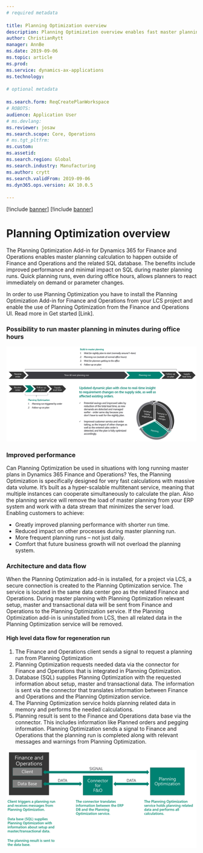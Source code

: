 ```yaml
---
# required metadata

title: Planning Optimization overview
description: Planning Optimization overview enables fast master planning.
author: ChristianRytt
manager: AnnBe
ms.date: 2019-09-06
ms.topic: article
ms.prod: 
ms.service: dynamics-ax-applications
ms.technology: 

# optional metadata

ms.search.form: ReqCreatePlanWorkspace
# ROBOTS: 
audience: Application User
# ms.devlang: 
ms.reviewer: josaw
ms.search.scope: Core, Operations
# ms.tgt_pltfrm: 
ms.custom: 
ms.assetid: 
ms.search.region: Global
ms.search.industry: Manufacturing
ms.author: crytt
ms.search.validFrom: 2019-09-06
ms.dyn365.ops.version: AX 10.0.5

---
```


[!include [banner](../../includes/banner.md)]
[!include [banner](../../includes/preview-banner.md)]

# Planning Optimization overview

The Planning Optimization Add-in for Dynamics 365 for Finance and Operations enables master planning calculation to happen outside of Finance and Operations and the related SQL database. The benefits include improved performance and minimal impact on SQL during master planning runs. Quick planning runs, even during office hours, allows planners to react immediately on demand or parameter changes.

In order to use Planning Optimization you have to install the Planning Optimization Add-in for Finance and Operations from your LCS project and enable the use of Planning Optimization from the Finance and Operations UI. Read more in Get started [Link].

### Possibility to run master planning in minutes during office hours

![Data model for products](media/PlanningOptimization1.png)

### Improved performance

Can Planning Optimization be used in situations with long running master plans in Dynamics 365 Finance and Operations? 
Yes, the Planning Optimization is specifically designed for very fast calculations with massive data volume. It’s built as a hyper-scalable multitenant service, meaning that multiple instances can cooperate simultaneously to calculate the plan. Also the planning service will remove the load of master planning from your ERP system and work with a data stream that minimizes the server load. 
Enabling customers to achieve:
- Greatly improved planning performance with shorter run time.
- Reduced impact on other processes during master planning run. 
- More frequent planning runs – not just daily.
- Comfort that future business growth will not overload the planning system.

### Architecture and data flow
When the Planning Optimization add-in is installed, for a project via LCS, a secure connection is created to the Planning Optimization service. The service is located in the same data center geo as the related Finance and Operations. During master planning with Planning Optimization relevant setup, master and transactional data will be sent from Finance and Operations to the Planning Optimization service. If the Planning Optimization add-in is uninstalled from LCS, then all related data in the Planning Optimization service will be removed.

#### High level data flow for regeneration run
1. The Finance and Operations client sends a signal to request a planning run from Planning Optimization
2. Planning Optimization requests needed data via the connector for Finance and Operations that is integrated in Planning Optimization.
3. Database (SQL) supplies Planning Optimization with the requested information about setup, master and transactional data. The information is sent via the connector that translates information between Finance and Operations and the Planning Optimization service.
4. The Planning Optimization service holds planning related data in memory and performs the needed calculations.
5. Planning result is sent to the Finance and Operations data base via the connector. This includes information like Planned orders and pegging information. Planning Optimization sends a signal to Finance and Operations that the planning run is completed along with relevant messages and warnings from Planning Optimization.

![Data model for products](media/PlanningOptimization2.png)
